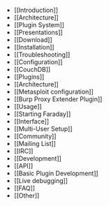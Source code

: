 * [[Introduction]]
* [[Architecture]]
* [[Plugin System]]
* [[Presentations]]
* [[Download]]
* [[Installation]]
 * [[Troubleshooting]]
* [[Configuration]]
 * [[CouchDB]]
 * [[Plugins]]
 * [[Architecture]]
  * [[Metasploit configuration]]
  * [[Burp Proxy Extender Plugin]]
* [[Usage]]
 * [[Starting Faraday]]
 * [[Interface]]
 * [[Multi-User Setup]]
* [[Community]]
 * [[Mailing List]]
 * [[IRC]]
* [[Development]]
 * [[API]]
 * [[Basic Plugin Development]]
 * [[Live debugging]]
* [[FAQ]]
* [[Other]]